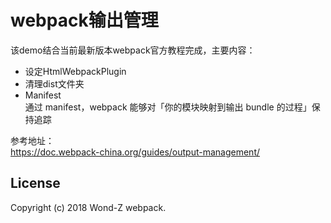 # webpack输出管理

该demo结合当前最新版本webpack官方教程完成，主要内容：
- 设定HtmlWebpackPlugin
- 清理dist文件夹
- Manifest  
  通过 manifest，webpack 能够对「你的模块映射到输出 bundle 的过程」保持追踪

参考地址：  
https://doc.webpack-china.org/guides/output-management/

## License

Copyright (c) 2018 Wond-Z webpack.
